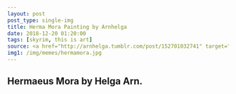 ```yaml
---
layout: post
post_type: single-img
title: Herma Mora Painting by Arnhelga
date: 2018-12-20 01:20:00
tags: [skyrim, this is art]
source: <a href="http://arnhelga.tumblr.com/post/152701032741" target="_blank" rel="nofollow">Arnhelga</a>
img1: /img/memes/hermamora.jpg
---
```

## Hermaeus Mora by Helga Arn.
